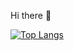 
 Hi there 👋

[![Top Langs](https://github-readme-stats.vercel.app/api/top-langs/?username=Freaky1122)](https://github.com/anuraghazra/github-readme-stats)
